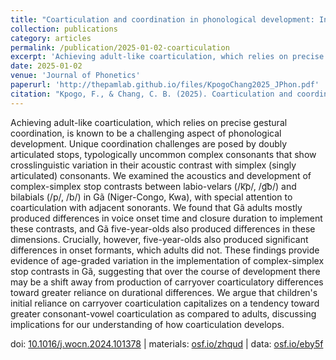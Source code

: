 ```yaml
---
title: "Coarticulation and coordination in phonological development: Insights from children's and adults' production of complex–simplex stop contrasts in Gã"
collection: publications
category: articles
permalink: /publication/2025-01-02-coarticulation
excerpt: 'Achieving adult-like coarticulation, which relies on precise gestural coordination, is known to be...'
date: 2025-01-02
venue: 'Journal of Phonetics'
paperurl: 'http://thepamlab.github.io/files/KpogoChang2025_JPhon.pdf'
citation: "Kpogo, F., & Chang, C. B. (2025). Coarticulation and coordination in phonological development: Insights from children's and adults' production of complex–simplex stop contrasts in Gã. <i>Journal of Phonetics</i>, <i>108</i>, 101378."
---
```


Achieving adult-like coarticulation, which relies on precise gestural coordination, is known to be a challenging aspect of phonological development. Unique coordination challenges are posed by doubly articulated stops, typologically uncommon complex consonants that show crosslinguistic variation in their acoustic contrast with simplex (singly articulated) consonants. We examined the acoustics and development of complex-simplex stop contrasts between labio-velars (/k͡p/, /g͡b/) and bilabials (/p/, /b/) in Gã (Niger-Congo, Kwa), with special attention to coarticulation with adjacent sonorants. We found that Gã adults mostly produced differences in voice onset time and closure duration to implement these contrasts, and Gã five-year-olds also produced differences in these dimensions. Crucially, however, five-year-olds also produced significant differences in onset formants, which adults did not. These findings provide evidence of age-graded variation in the implementation of complex-simplex stop contrasts in Gã, suggesting that over the course of development there may be a shift away from production of carryover coarticulatory differences toward greater reliance on durational differences. We argue that children's initial reliance on carryover coarticulation capitalizes on a tendency toward greater consonant-vowel coarticulation as compared to adults, discussing implications for our understanding of how coarticulation develops.

doi: <a href='https://doi.org/10.1016/j.wocn.2024.101378' target="_blank">10.1016/j.wocn.2024.101378</a> | materials: <a href='https://osf.io/zhqud/' target="_blank">osf.io/zhqud</a> | data: <a href="https://osf.io/eby5f/" target="_blank">osf.io/eby5f</a>

